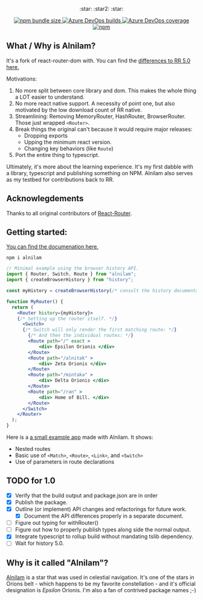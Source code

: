 <p align="center"> :star: :star2: :star: </p>
<p align="center">
<a href="https://bundlephobia.com/result?p=alnilam">
	<img alt="npm bundle size" src="https://img.shields.io/bundlephobia/min/alnilam.svg?style=flat-square">
</a>
<a href="https://dev.azure.com/StringEpsilon/StringEpsilon/_build?definitionId=1&_a=summary" >
	<img alt="Azure DevOps builds" src="https://img.shields.io/azure-devops/build/StringEpsilon/StringEpsilon/1.svg?style=flat-square">
<a>
<a href="https://dev.azure.com/StringEpsilon/StringEpsilon/_build?definitionId=1&_a=summary" >
	<img alt="Azure DevOps coverage" src="https://img.shields.io/azure-devops/coverage/StringEpsilon/StringEpsilon/1.svg?style=flat-square">
</a>
<a href="https://www.npmjs.com/package/alnilam">
	<img alt="npm" src="https://img.shields.io/npm/v/alnilam.svg?style=flat-square">
</a>
</p>

## What / Why is Alnilam?

It's a fork of react-router-dom with. You can find the [differences to RR 5.0 here.](./docs/differences.md)

Motivations:

1. No more split between core library and dom. This makes the whole thing a LOT easier to understand.
2. No more react native support. A necessity of point one, but also motivated by the low download count of RR native.
3. Streamlining: Removing MemoryRouter, HashRouter, BrowserRouter. Those just wrapped ```<Router>```.
4. Break things the original can't because it would require major releases:
	* Dropping exports
	* Upping the minimum react version.
	* Changing key behaviors (like ```Route```)
5. Port the entire thing to typescript.

Ultimately, it's more about the learning experience. It's my first dabble with a library, typescript and publishing something on NPM. Alnilam also serves as my testbed for contributions back to RR.

## Acknowlegdements

Thanks to all original contributors of [React-Router](https://github.com/ReactTraining/react-router).

## Getting started:

[You can find the documenation here.](./docs/readme.md)

```npm i alnilam```

```jsx
// Minimal example using the browser history API.
import { Router, Switch, Route } from "alnilam";
import { createBrowserHistory } from "history";

const myHistory = createBrowserHistory(/* consult the history documentation for your options here*/);

function MyRouter() {
  return (
    <Router history={myHistory}>
    {/* Setting up the router itself. */}
      <Switch>
      {/* Switch will only render the first matching route: */}
        {/* And then the individual routes: */}
		<Route path="/" exact >
			<div> Epsilon Orionis </div>
		</Route>
		<Route path="/alnitak" >
			<div> Zeta Orionis </div>
		</Route>
		<Route path="/mintaka" >
			<div> Delta Orionis </div>
		</Route>
		<Route path="/ran" >
			<div> Home of Bill. </div>
		</Route>
      </Switch>
    </Router>
  );
}
```

Here is a [a small example app](https://codesandbox.io/s/kkw61p4lno) made with Alnilam. It shows:
* Nested routes
* Basic use of ```<Match>```, ```<Route>```, ```<Link>```, and ```<Switch>```
* Use of parameters in route declarations

## TODO for 1.0

* [x] Verify that the build output and package.json are in order
* [x] Publish the package.
* [x] Outline (or implement) API changes and refactorings for future work.
	* [x] Document the API differences properly in a separate document.
* [ ] Figure out typing for withRouter()
* [ ] Figure out how to properly publish types along side the normal output.
* [x] Integrate typescript to rollup build without mandating tslib dependency.
* [ ] Wait for history 5.0.

## Why is it called "Alnilam"?

[Alnilam](https://en.wikipedia.org/wiki/Alnilam) is a star that was used in celestial
navigation. It's one of the stars in Orions belt - which happens to be my
favorite constellation - and it's official designation is *Epsilon* Orionis.
I'm also a fan of contrived package names ;-)